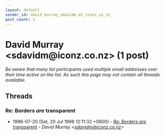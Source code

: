 ```yaml
---
layout: default
sender_id: david_murray_sdavidm_at_iconz_co_nz_
post_count: 1
---
```


# David Murray <sdavidm<span>@</span>iconz.co.nz> (1 post)

_Be aware that many list participants used multiple email addresses over their time active on the list. As such this page may not contain all threads available._

## Threads

### Re: Borders *are* transparent
+ 1996-07-20 (Sat, 20 Jul 1996 12:11:32 +0800) - [Re: Borders *are* transparent](/archive/1996/07/afa6abd662759944e3b947853681e105727d9bdcfb1339710e4e15f9bbf514b7) - _David Murray \<sdavidm@iconz.co.nz\>_

